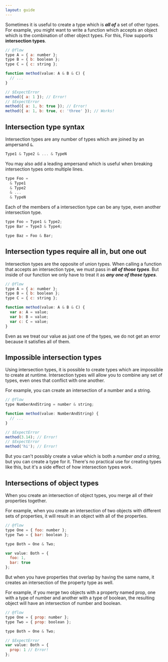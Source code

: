 ```yaml
---
layout: guide
---
```


Sometimes it is useful to create a type which is ***all of*** a set of other
types. For example, you might want to write a function which accepts an object
which is the combination of other object types. For this, Flow supports
**intersection types**.

```js
// @flow
type A = { a: number };
type B = { b: boolean };
type C = { c: string };

function method(value: A & B & C) {
  // ...
}

// $ExpectError
method({ a: 1 }); // Error!
// $ExpectError
method({ a: 1, b: true }); // Error!
method({ a: 1, b: true, c: 'three' }); // Works!
```

## Intersection type syntax <a class="toc" id="toc-intersection-type-syntax" href="#toc-intersection-type-syntax"></a>

Intersection types are any number of types which are joined by an ampersand `&`.

```js
Type1 & Type2 & ... & TypeN
```

You may also add a leading ampersand which is useful when breaking intersection
types onto multiple lines.

```js
type Foo =
  & Type1
  & Type2
  & ...
  & TypeN
```

Each of the members of a intersection type can be any type, even another
intersection type.

```js
type Foo = Type1 & Type2;
type Bar = Type3 & Type4;

type Baz = Foo & Bar;
```

## Intersection types require all in, but one out

Intersection types are the opposite of union types. When calling a function
that accepts an intersection type, we must pass in ***all of those types***. But
inside of our function we only have to treat it as ***any one of those
types***.

```js
// @flow
type A = { a: number };
type B = { b: boolean };
type C = { c: string };

function method(value: A & B & C) {
  var a: A = value;
  var b: B = value;
  var c: C = value;
}
```

Even as we treat our value as just one of the types, we do not get an error
because it satisfies all of them.

## Impossible intersection types <a class="toc" id="toc-impossible-intersection-types" href="#toc-impossible-intersection-types"></a>

Using intersection types, it is possible to create types which are impossible
to create at runtime. Intersection types will allow you to combine any set of
types, even ones that conflict with one another.

For example, you can create an intersection of a number and a string.

```js
// @flow
type NumberAndString = number & string;

function method(value: NumberAndString) {
  // ...
}

// $ExpectError
method(3.14); // Error!
// $ExpectError
method('hi'); // Error!
```

But you can't possibly create a value which is both a *number and a string*,
but you can create a type for it. There's no practical use for creating types
like this, but it's a side effect of how intersection types work.

## Intersections of object types <a class="toc" id="toc-intersections-of-object-types" href="#toc-intersections-of-object-types"></a>

When you create an intersection of object types, you merge all of their
properties together.

For example, when you create an intersection of two objects with different sets
of properties, it will result in an object with all of the properties.

```js
// @flow
type One = { foo: number };
type Two = { bar: boolean };

type Both = One & Two;

var value: Both = {
  foo: 1,
  bar: true
};
```

But when you have properties that overlap by having the same name, it creates
an intersection of the property type as well.

For example, if you merge two objects with a property named prop, one with a
type of number and another with a type of boolean, the resulting object will
have an intersection of number and boolean.

```js
// @flow
type One = { prop: number };
type Two = { prop: boolean };

type Both = One & Two;

// $ExpectError
var value: Both = {
  prop: 1 // Error!
};
```
